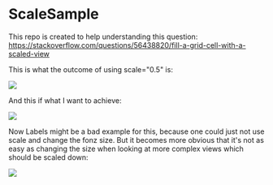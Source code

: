 # ScaleSample

This repo is created to help understanding this question: https://stackoverflow.com/questions/56438820/fill-a-grid-cell-with-a-scaled-view

This is what the outcome of using scale="0.5" is:

![](https://i.imgur.com/dJEODdi.png)

And this if what I want to achieve:

![](https://i.imgur.com/OXURsE0.png)

Now Labels might be a bad example for this, because one could just not use scale and change the fonz size. But it becomes more obvious that it's not as easy as changing the size when looking at more complex views which should be scaled down:

![](https://i.imgur.com/yPMtcRS.png)
